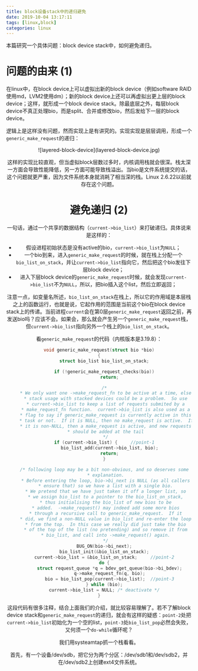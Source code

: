 ```yaml
---
title: block设备stack中的递归避免 
date: 2019-10-04 13:17:11
tags: [linux,block]
categories: linux 
---
```


本篇研究一个具体问题：block device stack中，如何避免递归。

<!-- more -->

<script type="text/x-mathjax-config">
MathJax.Hub.Config({
tex2jax: {inlineMath: [['$','$'], ['\\(','\\)']]}
});
</script>

<script type="text/javascript" async
  src="https://cdn.mathjax.org/mathjax/latest/MathJax.js?config=TeX-MML-AM_CHTML">
</script>

# 问题的由来 (1)

在linux中，在block device上可以虚拟出新的block device（例如software RAID使用md，LVM2使用dm）；新的block device上还可以再虚拟出更上层的block device；这样，就形成一个block device stack。除最底层之外，每层block device不真正处理bio，而是split、合并或修改bio，然后发给下一层的block device。

逻辑上是这样没有问题，然而实现上是有讲究的。实现实现是层层调用，形成一个`generic_make_request`的递归：

<div align=center>![layered-block-device](layered-block-device.jpg)

这样的实现比较直观，但当虚拟block层数过多时，内核调用栈就会很深。栈太深一方面会导致性能降低，另一方面可能导致栈溢出。当bio是文件系统提交的话，这个问题就更严重，因为文件系统本身就消耗了相当深的栈。Linux 2.6.22以前就存在这个问题。

# 避免递归 (2)

一句话，通过一个共享的数据结构（`current->bio_list`）来打破递归。具体说来是这样的：

- 假设进程初始状态是没有active的bio，`current->bio_list`为`NULL`；
- 一个bio到来，进入`generic_make_request`的时候，就在栈上分配一个`bio_list_on_stack`，并让`current->bio_list`指向它，然后把这个bio发往下层block device；
- 进入下层block device的`generic_make_request`时候，就会发现`current->bio_list`不为`NULL`，所以，把bio插入这个list，然后立即返回；

注意一点，如变量名所述，`bio_list_on_stack`在栈上，所以它的作用域是本层栈之上的函数运行，也就是说，它起作用的范围是当前这个bio在block device stack上的传递。当前进程`current`会在第0层`generic_make_request`返回之前，再发送bio吗？应该不会。如果会，那么就会产生另一个`generic_make_request`栈，但`current->bio_list`指向另外一个栈上的`bio_list_on_stack`。

看`generic_make_request`的代码（内核版本是3.19.8）：

```c
void generic_make_request(struct bio *bio)
{
	struct bio_list bio_list_on_stack;

	if (!generic_make_request_checks(bio))
		return;

	/*
	 * We only want one ->make_request_fn to be active at a time, else
	 * stack usage with stacked devices could be a problem.  So use
	 * current->bio_list to keep a list of requests submited by a
	 * make_request_fn function.  current->bio_list is also used as a
	 * flag to say if generic_make_request is currently active in this
	 * task or not.  If it is NULL, then no make_request is active.  If
	 * it is non-NULL, then a make_request is active, and new requests
	 * should be added at the tail
	 */
	if (current->bio_list) {     //point-1
		bio_list_add(current->bio_list, bio);
		return;
	}

	/* following loop may be a bit non-obvious, and so deserves some
	 * explanation.
	 * Before entering the loop, bio->bi_next is NULL (as all callers
	 * ensure that) so we have a list with a single bio.
	 * We pretend that we have just taken it off a longer list, so
	 * we assign bio_list to a pointer to the bio_list_on_stack,
	 * thus initialising the bio_list of new bios to be
	 * added.  ->make_request() may indeed add some more bios
	 * through a recursive call to generic_make_request.  If it
	 * did, we find a non-NULL value in bio_list and re-enter the loop
	 * from the top.  In this case we really did just take the bio
	 * of the top of the list (no pretending) and so remove it from
	 * bio_list, and call into ->make_request() again.
	 */
	BUG_ON(bio->bi_next);
	bio_list_init(&bio_list_on_stack);
	current->bio_list = &bio_list_on_stack;     //point-2
	do {
		struct request_queue *q = bdev_get_queue(bio->bi_bdev);
		q->make_request_fn(q, bio);
		bio = bio_list_pop(current->bio_list);  //point-3
	} while (bio);
	current->bio_list = NULL; /* deactivate */
}
```

这段代码有很多注释，结合上面我们的介绍，就比较容易理解了。若不了解block device stack和`generic_make_request`的递归，就会有这样的疑惑：`point-2`处把`current->bio_list`初始化为一个空的list，`point-3`处`bio_list_pop`必然会失败，又何须一个`do-while`循环呢？

我们用systeamtap抓一个栈看看。

首先，有一个设备/dev/sdb，把它分为两个分区：/dev/sdb1和/dev/sdb2，并在/dev/sdb2上创建ext4文件系统。

```
```

```
```
